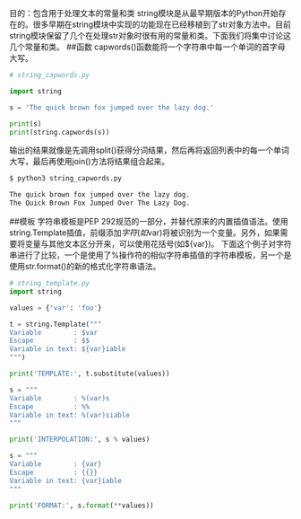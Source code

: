 目的：包含用于处理文本的常量和类
string模块是从最早期版本的Python开始存在的。很多早期在string模块中实现的功能现在已经移植到了str对象方法中。目前string模块保留了几个在处理str对象时很有用的常量和类。下面我们将集中讨论这几个常量和类。
##函数
capwords()函数能将一个字符串中每一个单词的首字母大写。
```python
# string_capwords.py

import string

s = 'The quick brown fox jumped over the lazy dog.'

print(s)
print(string.capwords(s))
```
输出的结果就像是先调用split()获得分词结果，然后再将返回列表中的每一个单词大写，最后再使用join()方法将结果组合起来。
```bash
$ python3 string_capwords.py

The quick brown fox jumped over the lazy dog.
The Quick Brown Fox Jumped Over The Lazy Dog.
```
##模板
字符串模板是PEP 292规范的一部分，并替代原来的内置插值语法。使用string.Template插值，前缀添加$字符(如$var)将被识别为一个变量。另外，如果需要将变量与其他文本区分开来，可以使用花括号(如${var})。
下面这个例子对字符串进行了比较，一个是使用了%操作符的相似字符串插值的字符串模板，另一个是使用str.format()的新的格式化字符串语法。
```python
# string_template.py
import string

values = {'var': 'foo'}

t = string.Template("""
Variable        : $var
Escape          : $$
Variable in text: ${var}iable
""")

print('TEMPLATE:', t.substitute(values))

s = """
Variable        : %(var)s
Escape          : %%
Variable in text: %(var)siable
"""

print('INTERPOLATION:', s % values)

s = """
Variable        : {var}
Escape          : {{}}
Variable in text: {var}iable
"""

print('FORMAT:', s.format(**values))
```






































































































































